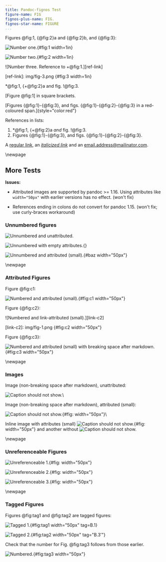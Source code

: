 ```yaml
---
title: Pandoc-fignos Test
figure-name: FIG
fignos-plus-name: FIG.
fignos-star-name: FIGURE
...
```


Figures @fig:1, {@fig:2}a and {@fig:2}b, and {@fig:3}: 

![Number one.](img/fig-1.png){#fig:1 width=1in}

![Number two.](img/fig-2.png){#fig:2 width=1in}

![Number three. Reference to +@fig:1.][ref-link]

[ref-link]: img/fig-3.png {#fig:3 width=1in}

*@fig:1, {+@fig:2}a and fig. !@fig:3.

[Figure @fig:1] in square brackets.

[Figures {@fig:1}-{@fig:3}, and figs. {@fig:1}-{@fig:2}-{@fig:3} in a red-coloured span.]{style="color:red"}

References in lists:

 1. \*@fig:1, {+@fig:2}a *and* fig. !@fig:3.
 2. Figures {@fig:1}-{@fig:3}, and figs. 
    {@fig:1}-{@fig:2}-{@fig:3}.

A [regular link](http://example.com/), an [*italicized link*](http://example.com/) and an email.address@mailinator.com.


\newpage

More Tests
----------

**Issues:**

  * Attributed images are supported by pandoc >= 1.16.  Using
    attributes like `width="50px"` with earlier versions has 
    no effect. (won't fix)

  * References ending in colons do not convert for pandoc 1.15.
    (won't fix; use curly-braces workaround)


### Unnumbered figures ###

![Unnumbered and unattributed.](img/fig-1.png)

![Unnumbered with empty attributes.](img/fig-1.png){}

![Unnumbered and attributed (small).](img/fig-1.png){#baz width="50px"}


\newpage

### Attributed Figures ###

Figure @fig:c1:

![Numbered and attributed (small).](img/fig-1.png){#fig:c1 width="50px"}

Figure {@fig:c2}:

![Numbered and link-attributed (small).][link-c2]

[link-c2]: img/fig-1.png {#fig:c2 width="50px"}

Figure {@fig:c3}:

![Numbered and attributed (small) with breaking space after markdown.](img/fig-1.png){#fig:c3 width="50px"} 


\newpage

### Images ###

Image (non-breaking space after markdown), unattributed:

![Caption should not show.](img/fig-1.png)\ 

Image (non-breaking space after markdown), attributed (small):

![Caption should not show.](img/fig-1.png){#fig: width="50px"}\ 

Inline image with attributes (small)
![Caption should not show.](img/fig-1.png){#fig: width="50px"}
and another without
![Caption should not show.](img/fig-1.png)


\newpage 

### Unreferenceable Figures ###

![Unreferenceable 1.](img/fig-1.png){#fig: width="50px"}

![Unreferenceable 2.](img/fig-1.png){#fig: width="50px"}

![Unreferenceable 3.](img/fig-1.png){#fig: width="50px"}


\newpage

### Tagged Figures ###

Figures @fig:tag1 and @fig:tag2 are tagged figures:

![Tagged 1.](img/fig-1.png){#fig:tag1 width="50px" tag=B.1}

![Tagged 2.](img/fig-1.png){#fig:tag2 width="50px" tag="$\text{B.3}'$"}

Check that the number for Fig. @fig:tag3 follows from those earlier.

![Numbered.](img/fig-1.png){#fig:tag3 width="50px"}

